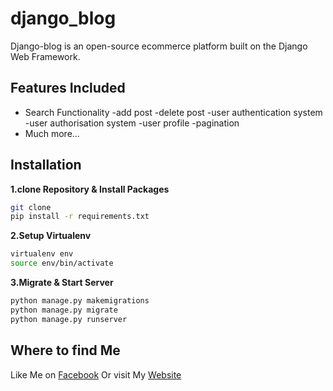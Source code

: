 
# django_blog
Django-blog is an open-source ecommerce platform built on the Django Web Framework.
## Features Included

- Search Functionality
-add post
-delete post
-user authentication system
-user authorisation system
-user profile
-pagination 
- Much more...

## Installation

**1.clone Repository & Install Packages**
```sh
git clone 
pip install -r requirements.txt
```
**2.Setup Virtualenv**
```sh
virtualenv env
source env/bin/activate
```
**3.Migrate & Start Server**
```sh
python manage.py makemigrations
python manage.py migrate
python manage.py runserver
```

## Where to find Me
Like Me on [Facebook](https://www.facebook.com/biswajit.paloi.987/)
Or visit My [Website](https://github.com/biswajit955)
